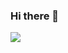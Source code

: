 ### Hi there 👋
<img src="https://img.shields.io/badge/JAVA-0B2F3A?style=flat-square&logo=JAVA&logoColor=white"/></a>
<!--
**jyj9704/jyj9704** is a ✨ _special_ ✨ repository because its `README.md` (this file) appears on your GitHub profile.

